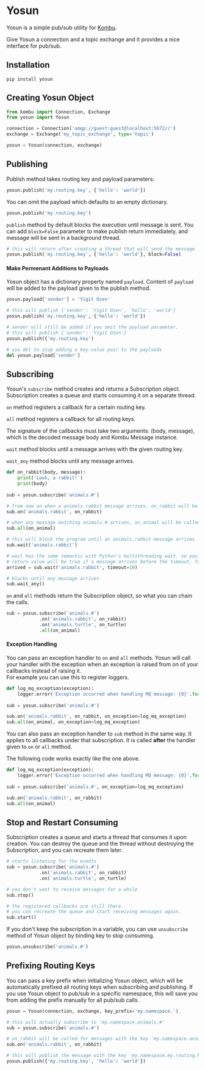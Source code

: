 # Yosun

Yosun is a simple pub/sub utility for [Kombu]. 

Give Yosun a connection and a topic exchange and it provides a nice interface for pub/sub. 

## Installation

```
pip install yosun
```

## Creating Yosun Object

```python
from kombu import Connection, Exchange
from yosun import Yosun

connection = Connection('amqp://guest:guest@localhost:5672//')
exchange = Exchange('my_topic_exchange', type='topic')

yosun = Yosun(connection, exchange)
```

## Publishing

Publish method takes routing key and payload parameters:

```python
yosun.publish('my.routing.key', {'hello': 'world'})
```

You can omit the payload which defaults to an empty dictionary.

```python
yosun.publish('my.routing.key')
```

`publish` method by default blocks the execution until message is sent. You can add `block=False` parameter to make 
publish return immediately, and message will be sent in a background thread.

```python
# this will return after creating a thread that will send the message
yosun.publish('my.routing.key', {'hello': 'world'}, block=False)  
```

#### Make Permenant Additions to Payloads

Yosun object has a dictionary property named `payload`. Content of `payload` will be added
to the payload given to the publish method.

```python
yosun.payload['sender'] = 'Yigit Ozen'

# this will publish {'sender': 'Yigit Ozen', 'hello': 'world'}
yosun.publish('my.routing.key', {'hello': 'world'})

# sender will still be added if you omit the payload parameter. 
# this will publish {'sender': 'Yigit Ozen'}
yosun.publish({'my.routing.key')

# use del to stop adding a key-value pair to the payloads
del yosun.payload['sender']
```

## Subscribing

Yosun's `subscribe` method creates and returns a Subscription object. Subscription creates a 
queue and starts consuming it on a separate thread. 

`on` method registers a callback for a certain routing key.
 
`all` method registers a callback for all routing keys.

The signature of the callbacks must take two arguments: (body, message), which is the decoded message body and Kombu Message instance.

`wait` method blocks until a message arrives with the given routing key.

`wait_any` method blocks until any message arrives.

```python
def on_rabbit(body, message):
    print('Look, a rabbit!')
    print(body)
    
sub = yosun.subscribe('animals.#')

# from now on when a animals.rabbit message arrives, on_rabbit will be called
sub.on('animals.rabbit', on_rabbit)

# when any message matching animals.# arrives, on_animal will be called
sub.all(on_animal)

# this will block the program until an animals.rabbit message arrives
sub.wait('animals.rabbit')

# wait has the same semantic with Python's multithreading wait. so you can pass a timeout.
# return value will be true if a message arrives before the timeout, false otherwise
arrived = sub.wait('animals.rabbit', timeout=10)

# blocks until any message arrives
sub.wait_any()
```

`on` and `all` methods return the Subscription object, so what you can chain the calls.

```python
sub = yosun.subscribe('animals.#')
            .on('animals.rabbit', on_rabbit)
            .on('animals.turtle', on_turtle)
            .all(on_animal)
```

#### Exception Handling

You can pass an exception handler to `on` and `all` methods. Yosun will call your handler with the exception 
when an exception is raised from on of your callbacks instead of raising it.  
For example you can use this to register loggers.

```python
def log_mq_exception(exception):
    logger.error('Exception occurred when handling MQ message: {0}'.format(exception))
    
sub = yosun.subscribe('animals.#')

sub.on('animals.rabbit', on_rabbit, on_exception=log_mq_exception)
sub.all(on_animal, on_exception=log_mq_exception) 
```

You can also pass an exception handler to `sub` method in the same way. 
It applies to all callbacks under that subscription. 
It is called **after** the handler given to `on` or `all` method.

The following code works exactly like the one above.

```python
def log_mq_exception(exception):
    logger.error('Exception occurred when handling MQ message: {0}'.format(exception))
    
sub = yosun.subscribe('animals.#', on_exception=log_mq_exception)

sub.on('animals.rabbit', on_rabbit)
sub.all(on_animal) 
```

## Stop and Restart Consuming

Subscription creates a queue and starts a thread that consumes it upon creation.
You can destroy the queue and the thread without destroying the Subscription, and you can recreate them later.

```python
# starts listening for the events
sub = yosun.subscribe('animals.#')
            .on('animals.rabbit', on_rabbit)
            .on('animals.turtle', on_turtle)

# you don't want to receive messages for a while
sub.stop()

# the registered callbacks are still there.
# you can recreate the queue and start receiving messages again.
sub.start()
```

If you don't keep the subscription in a variable, you can use `unsubscribe` method of Yosun object by binding key 
to stop consuming.

```python
yosun.unsubscribe('animals.#')
```

## Prefixing Routing Keys

You can pass a key prefix when initializing Yosun object, which will be automatically prefixed all routing keys 
when subscribing and publishing. If you use Yosun object to pub/sub in a specific namespace, this will save you 
from adding the prefix manually for all pub/sub calls.

```python
yosun = Yosun(connection, exchange, key_prefix='my.namespace.')

# this will actually subscribe to 'my.namespace.animals.#'
sub = yosun.subscribe('animals.#')

# on_rabbit will be called for messages with the key 'my.namespace.animals.rabbit'
sub.on('animals.rabbit', on_rabbit)

# this will publish the message with the key 'my.namespace.my.routing.key'
yosun.publish({'my.routing.key', 'hello': 'world'})
```


[Kombu]: https://github.com/celery/kombu